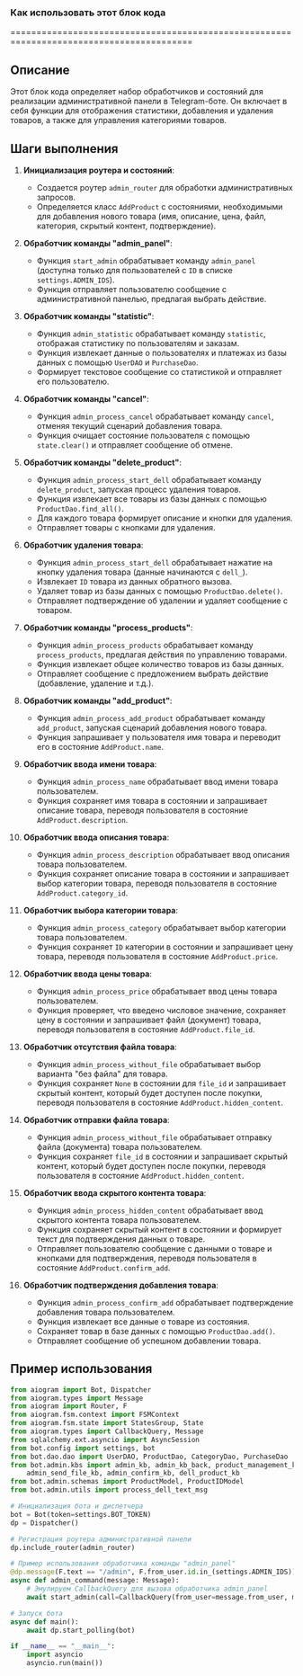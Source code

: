 ### Как использовать этот блок кода
=========================================================================================

Описание
-------------------------
Этот блок кода определяет набор обработчиков и состояний для реализации административной панели в Telegram-боте. Он включает в себя функции для отображения статистики, добавления и удаления товаров, а также для управления категориями товаров.

Шаги выполнения
-------------------------
1. **Инициализация роутера и состояний**:
   - Создается роутер `admin_router` для обработки административных запросов.
   - Определяется класс `AddProduct` с состояниями, необходимыми для добавления нового товара (имя, описание, цена, файл, категория, скрытый контент, подтверждение).

2. **Обработчик команды "admin_panel"**:
   - Функция `start_admin` обрабатывает команду `admin_panel` (доступна только для пользователей с `ID` в списке `settings.ADMIN_IDS`).
   - Функция отправляет пользователю сообщение с административной панелью, предлагая выбрать действие.

3. **Обработчик команды "statistic"**:
   - Функция `admin_statistic` обрабатывает команду `statistic`, отображая статистику по пользователям и заказам.
   - Функция извлекает данные о пользователях и платежах из базы данных с помощью `UserDAO` и `PurchaseDao`.
   - Формирует текстовое сообщение со статистикой и отправляет его пользователю.

4. **Обработчик команды "cancel"**:
   - Функция `admin_process_cancel` обрабатывает команду `cancel`, отменяя текущий сценарий добавления товара.
   - Функция очищает состояние пользователя с помощью `state.clear()` и отправляет сообщение об отмене.

5. **Обработчик команды "delete_product"**:
   - Функция `admin_process_start_dell` обрабатывает команду `delete_product`, запуская процесс удаления товаров.
   - Функция извлекает все товары из базы данных с помощью `ProductDao.find_all()`.
   - Для каждого товара формирует описание и кнопки для удаления.
   - Отправляет товары с кнопками для удаления.

6. **Обработчик удаления товара**:
   - Функция `admin_process_start_dell` обрабатывает нажатие на кнопку удаления товара (данные начинаются с `dell_`).
   - Извлекает `ID` товара из данных обратного вызова.
   - Удаляет товар из базы данных с помощью `ProductDao.delete()`.
   - Отправляет подтверждение об удалении и удаляет сообщение с товаром.

7. **Обработчик команды "process_products"**:
   - Функция `admin_process_products` обрабатывает команду `process_products`, предлагая действия по управлению товарами.
   - Функция извлекает общее количество товаров из базы данных.
   - Отправляет сообщение с предложением выбрать действие (добавление, удаление и т.д.).

8. **Обработчик команды "add_product"**:
   - Функция `admin_process_add_product` обрабатывает команду `add_product`, запуская сценарий добавления нового товара.
   - Функция запрашивает у пользователя имя товара и переводит его в состояние `AddProduct.name`.

9. **Обработчик ввода имени товара**:
   - Функция `admin_process_name` обрабатывает ввод имени товара пользователем.
   - Функция сохраняет имя товара в состоянии и запрашивает описание товара, переводя пользователя в состояние `AddProduct.description`.

10. **Обработчик ввода описания товара**:
    - Функция `admin_process_description` обрабатывает ввод описания товара пользователем.
    - Функция сохраняет описание товара в состоянии и запрашивает выбор категории товара, переводя пользователя в состояние `AddProduct.category_id`.

11. **Обработчик выбора категории товара**:
    - Функция `admin_process_category` обрабатывает выбор категории товара пользователем.
    - Функция сохраняет `ID` категории в состоянии и запрашивает цену товара, переводя пользователя в состояние `AddProduct.price`.

12. **Обработчик ввода цены товара**:
    - Функция `admin_process_price` обрабатывает ввод цены товара пользователем.
    - Функция проверяет, что введено числовое значение, сохраняет цену в состоянии и запрашивает файл (документ) товара, переводя пользователя в состояние `AddProduct.file_id`.

13. **Обработчик отсутствия файла товара**:
    - Функция `admin_process_without_file` обрабатывает выбор варианта "без файла" для товара.
    - Функция сохраняет `None` в состоянии для `file_id` и запрашивает скрытый контент, который будет доступен после покупки, переводя пользователя в состояние `AddProduct.hidden_content`.

14. **Обработчик отправки файла товара**:
    - Функция `admin_process_without_file` обрабатывает отправку файла (документа) товара пользователем.
    - Функция сохраняет `file_id` в состоянии и запрашивает скрытый контент, который будет доступен после покупки, переводя пользователя в состояние `AddProduct.hidden_content`.

15. **Обработчик ввода скрытого контента товара**:
    - Функция `admin_process_hidden_content` обрабатывает ввод скрытого контента товара пользователем.
    - Функция сохраняет скрытый контент в состоянии и формирует текст для подтверждения данных о товаре.
    - Отправляет пользователю сообщение с данными о товаре и кнопками для подтверждения, переводя пользователя в состояние `AddProduct.confirm_add`.

16. **Обработчик подтверждения добавления товара**:
    - Функция `admin_process_confirm_add` обрабатывает подтверждение добавления товара пользователем.
    - Функция извлекает все данные о товаре из состояния.
    - Сохраняет товар в базе данных с помощью `ProductDao.add()`.
    - Отправляет сообщение об успешном добавлении товара.

Пример использования
-------------------------

```python
from aiogram import Bot, Dispatcher
from aiogram.types import Message
from aiogram import Router, F
from aiogram.fsm.context import FSMContext
from aiogram.fsm.state import StatesGroup, State
from aiogram.types import CallbackQuery, Message
from sqlalchemy.ext.asyncio import AsyncSession
from bot.config import settings, bot
from bot.dao.dao import UserDAO, ProductDao, CategoryDao, PurchaseDao
from bot.admin.kbs import admin_kb, admin_kb_back, product_management_kb, cancel_kb_inline, catalog_admin_kb, \
    admin_send_file_kb, admin_confirm_kb, dell_product_kb
from bot.admin.schemas import ProductModel, ProductIDModel
from bot.admin.utils import process_dell_text_msg

# Инициализация бота и диспетчера
bot = Bot(token=settings.BOT_TOKEN)
dp = Dispatcher()

# Регистрация роутера административной панели
dp.include_router(admin_router)

# Пример использования обработчика команды "admin_panel"
@dp.message(F.text == "/admin", F.from_user.id.in_(settings.ADMIN_IDS))
async def admin_command(message: Message):
    # Эмулируем CallbackQuery для вызова обработчика admin_panel
    await start_admin(call=CallbackQuery(from_user=message.from_user, message=message, data="admin_panel"))

# Запуск бота
async def main():
    await dp.start_polling(bot)

if __name__ == "__main__":
    import asyncio
    asyncio.run(main())